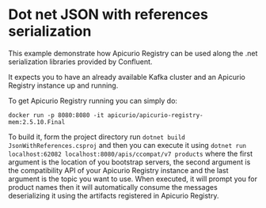 # Dot net JSON with references serialization
This example demonstrate how Apicurio Registry can be used along the .net serialization libraries provided by Confluent.

It expects you to have an already available Kafka cluster and an Apicurio Registry instance up and running.

To get Apicurio Registry running you can simply do:

``
docker run -p 8080:8080 -it apicurio/apicurio-registry-mem:2.5.10.Final
``

To build it, form the project directory run `dotnet build JsonWithReferences.csproj` and then you can execute it using `dotnet run localhost:62082 localhost:8080/apis/ccompat/v7 products`
where the first argument is the location of you bootstrap servers, the second argument is the compatibility API of your Apicurio Registry instance and the last argument is the topic you want to use.
When executed, it will prompt you for product names then it will automatically consume the messages deserializing it using the artifacts registered in Apicurio Registry.